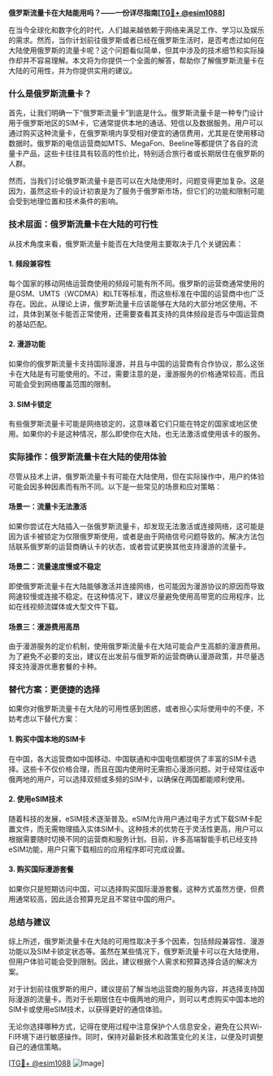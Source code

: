 **俄罗斯流量卡在大陆能用吗？——一份详尽指南[[TG💪+ @esim1088](https://t.me/s/esim1088)]**

在当今全球化和数字化的时代，人们越来越依赖于网络来满足工作、学习以及娱乐的需求。然而，当你计划前往俄罗斯或者已经在俄罗斯生活时，是否考虑过如何在大陆使用俄罗斯的流量卡呢？这个问题看似简单，但其中涉及的技术细节和实际操作却并不容易理解。本文将为你提供一个全面的解答，帮助你了解俄罗斯流量卡在大陆的可用性，并为你提供实用的建议。

### 什么是俄罗斯流量卡？

首先，让我们明确一下“俄罗斯流量卡”到底是什么。俄罗斯流量卡是一种专门设计用于俄罗斯地区的SIM卡，它通常提供本地的通话、短信以及数据服务。用户可以通过购买这种流量卡，在俄罗斯境内享受相对便宜的通信费用，尤其是在使用移动数据时。俄罗斯的电信运营商如MTS、MegaFon、Beeline等都提供了各自的流量卡产品，这些卡往往具有较高的性价比，特别适合旅行者或长期居住在俄罗斯的人群。

然而，当我们讨论俄罗斯流量卡是否可以在大陆使用时，问题变得更加复杂。这是因为，虽然这些卡的设计初衷是为了服务于俄罗斯市场，但它们的功能和限制可能会受到地理位置和技术条件的影响。

### 技术层面：俄罗斯流量卡在大陆的可行性

从技术角度来看，俄罗斯流量卡能否在大陆使用主要取决于几个关键因素：

#### 1. **频段兼容性**
   每个国家的移动网络运营商使用的频段可能有所不同。俄罗斯的运营商通常使用的是GSM、UMTS（WCDMA）和LTE等标准，而这些标准在中国的运营商中也广泛存在。因此，从理论上讲，俄罗斯流量卡应该能够在大陆的大部分地区使用。不过，具体到某张卡能否正常使用，还需要查看其支持的具体频段是否与中国运营商的基站匹配。

#### 2. **漫游功能**
   如果你的俄罗斯流量卡支持国际漫游，并且与中国的运营商有合作协议，那么这张卡在大陆是有可能使用的。不过，需要注意的是，漫游服务的价格通常较高，而且可能会受到网络覆盖范围的限制。

#### 3. **SIM卡锁定**
   有些俄罗斯流量卡可能是网络锁定的，这意味着它们只能在特定的国家或地区使用。如果你的卡是这种情况，那么即使你在大陆，也无法激活或使用该卡的服务。

### 实际操作：俄罗斯流量卡在大陆的使用体验

尽管从技术上讲，俄罗斯流量卡有可能在大陆使用，但在实际操作中，用户的体验可能会因多种因素而有所不同。以下是一些常见的场景和应对策略：

#### 场景一：流量卡无法激活
   如果你尝试在大陆插入一张俄罗斯流量卡，却发现无法激活或连接网络，这可能是因为该卡被锁定为仅限俄罗斯使用，或者是由于网络信号问题导致的。解决方法包括联系俄罗斯的运营商确认卡的状态，或者尝试更换其他支持漫游的流量卡。

#### 场景二：流量速度慢或不稳定
   即使俄罗斯流量卡在大陆能够激活并连接网络，也可能因为漫游协议的原因而导致网速较慢或连接不稳定。在这种情况下，建议尽量避免使用高带宽的应用程序，比如在线视频流媒体或大型文件下载。

#### 场景三：漫游费用高昂
   由于漫游服务的定价机制，使用俄罗斯流量卡在大陆可能会产生高额的漫游费用。为了避免不必要的支出，建议在出发前与俄罗斯的运营商确认漫游政策，并尽量选择支持漫游优惠套餐的卡种。

### 替代方案：更便捷的选择

如果你对俄罗斯流量卡在大陆的可用性感到困惑，或者担心实际使用中的不便，不妨考虑以下替代方案：

#### 1. **购买中国本地的SIM卡**
   在中国，各大运营商如中国移动、中国联通和中国电信都提供了丰富的SIM卡选择。这些卡不仅价格合理，而且在国内使用时无需担心漫游问题。对于经常往返中俄两地的用户，可以选择双频或多频的SIM卡，以确保在两国都能顺利使用。

#### 2. **使用eSIM技术**
   随着科技的发展，eSIM技术逐渐普及。eSIM允许用户通过电子方式下载SIM卡配置文件，而无需物理插入实体SIM卡。这种技术的优势在于灵活性更高，用户可以根据需要随时切换不同的运营商和服务计划。目前，许多高端智能手机已经支持eSIM功能，用户只需下载相应的应用程序即可完成设置。

#### 3. **购买国际漫游套餐**
   如果你只是短期访问中国，可以选择购买国际漫游套餐。这种方式虽然方便，但费用通常较高，因此适合预算充足且不常驻中国的用户。

### 总结与建议

综上所述，俄罗斯流量卡在大陆的可用性取决于多个因素，包括频段兼容性、漫游功能以及SIM卡锁定状态等。虽然在某些情况下，俄罗斯流量卡可以在大陆使用，但用户体验可能会受到限制。因此，建议根据个人需求和预算选择合适的解决方案。

对于计划前往俄罗斯的用户，建议提前了解当地运营商的服务内容，并选择支持国际漫游的流量卡。而对于长期居住在中俄两地的用户，则可以考虑购买中国本地的SIM卡或使用eSIM技术，以获得更好的通信体验。

无论你选择哪种方式，记得在使用过程中注意保护个人信息安全，避免在公共Wi-Fi环境下进行敏感操作。同时，保持对最新技术和政策变化的关注，以便及时调整自己的通信策略。

[[TG💪+ @esim1088](https://t.me/s/esim1088) ![Image](https://i.postimg.cc/4NQfJmqS/Snipaste-2025-05-13-00-14-12.png)]
